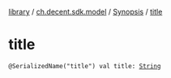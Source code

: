 [library](../../index.md) / [ch.decent.sdk.model](../index.md) / [Synopsis](index.md) / [title](./title.md)

# title

`@SerializedName("title") val title: `[`String`](https://kotlinlang.org/api/latest/jvm/stdlib/kotlin/-string/index.html)